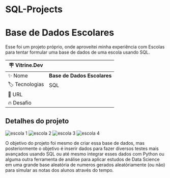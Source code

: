 # SQL-Projects
# Base de Dados Escolares

Esse foi um projeto próprio, onde aproveitei minha experiência com Escolas para tentar formular uma base de dados de uma escola usando SQL.

| :placard: Vitrine.Dev |     |
| -------------  | --- |
| :sparkles: Nome        | **Base de Dados Escolares**
| :label: Tecnologias | SQL
| :rocket: URL         | 
| :fire: Desafio     | 

## Detalhes do projeto

![escola 1](https://github.com/amluiz/SQL-Projects/assets/56764370/c6c3be94-35a4-4103-8ed9-0ff092ebb734)
![escola 2](https://github.com/amluiz/SQL-Projects/assets/56764370/3a6573ab-ab8a-4141-8493-5b8ec9db359d)
![escola 3](https://github.com/amluiz/SQL-Projects/assets/56764370/76fbc185-1968-4587-a95c-36076c297c2f)
![escola 4](https://github.com/amluiz/SQL-Projects/assets/56764370/75fff8a2-70f3-4792-bb04-cd764bc629a3)

O objetivo do projeto foi mesmo de criar essa base de dados, mas posteriormente o objetivo é inserir dados para fazer
diversos testes mais avançados usando SQL ou até mesmo integrar esses dados com Python ou alguma outra ferramenta de análise
para aplicar estudos de Data Science em uma grande base aleatória de numeros gerados aleatóriamente (ou não) para simular as
notas dos alunos através do tempo.

